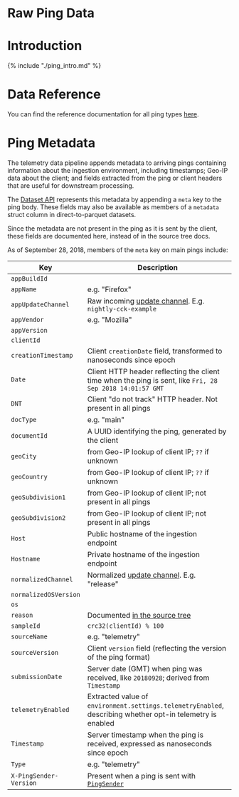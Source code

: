 # Raw Ping Data

<!-- toc -->

# Introduction

{% include "./ping_intro.md" %}

# Data Reference

You can find the reference documentation for all ping types
[here](https://firefox-source-docs.mozilla.org/toolkit/components/telemetry/telemetry/concepts/pings.html).

# Ping Metadata

The telemetry data pipeline appends metadata to arriving pings containing
information about the ingestion environment, including timestamps;
Geo-IP data about the client;
and fields extracted from the ping or client headers that are useful for downstream processing.

The [Dataset API](https://python-moztelemetry.readthedocs.io/en/latest/api.html#dataset)
represents this metadata by appending a `meta` key to the ping body.
These fields may also be available as members of a `metadata` struct column
in direct-to-parquet datasets.

Since the metadata are not present in the ping as it is sent by the client,
these fields are documented here, instead of in the source tree docs.

As of September 28, 2018, members of the `meta` key on main pings include:


Key | Description
--- | -----------
`appBuildId` |
`appName` | e.g. "Firefox"
`appUpdateChannel` | Raw incoming [update channel](../concepts/channels/channel_normalization.md). E.g. `nightly-cck-example`
`appVendor` | e.g. "Mozilla"
`appVersion` |
`clientId` |
`creationTimestamp` | Client `creationDate` field, transformed to nanoseconds since epoch
`Date` | Client HTTP header reflecting the client time when the ping is sent, like `Fri, 28 Sep 2018 14:01:57 GMT`
`DNT` | Client "do not track" HTTP header. Not present in all pings
`docType` | e.g. "main"
`documentId` | A UUID identifying the ping, generated by the client
`geoCity` | from Geo-IP lookup of client IP; `??` if unknown
`geoCountry` | from Geo-IP lookup of client IP; `??` if unknown
`geoSubdivision1` | from Geo-IP lookup of client IP; not present in all pings
`geoSubdivision2` | from Geo-IP lookup of client IP; not present in all pings
`Host` | Public hostname of the ingestion endpoint
`Hostname` | Private hostname of the ingestion endpoint
`normalizedChannel` | Normalized [update channel](../concepts/channels/channel_normalization.md). E.g. "release"
`normalizedOSVersion` |
`os` |
`reason` | Documented [in the source tree](https://firefox-source-docs.mozilla.org/toolkit/components/telemetry/telemetry/data/main-ping.html)
`sampleId` | `crc32(clientId) % 100`
`sourceName` | e.g. "telemetry"
`sourceVersion` | Client `version` field (reflecting the version of the ping format)
`submissionDate` | Server date (GMT) when ping was received, like `20180928`; derived from `Timestamp`
`telemetryEnabled` | Extracted value of `environment.settings.telemetryEnabled`, describing whether opt-in telemetry is enabled
`Timestamp` | Server timestamp when the ping is received, expressed as nanoseconds since epoch
`Type` | e.g. "telemetry"
`X-PingSender-Version` | Present when a ping is sent with [`PingSender`](https://firefox-source-docs.mozilla.org/toolkit/components/telemetry/telemetry/internals/pingsender.html)
